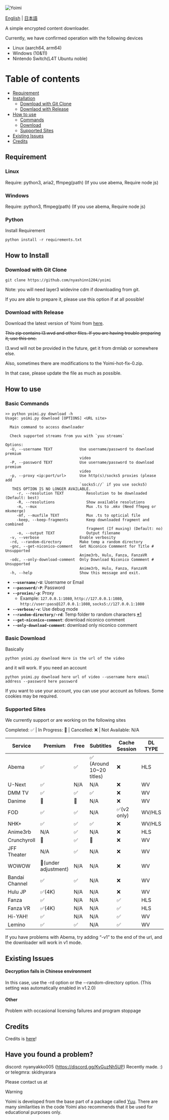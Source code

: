 ![Yoimi](https://socialify.git.ci/NyaShinn1204/Yoimi/image?description=1&descriptionEditable=%E8%A4%87%E6%95%B0%E3%81%AE%E3%82%B5%E3%82%A4%E3%83%88%E3%81%AE%E5%8B%95%E7%94%BB%E3%83%80%E3%82%A6%E3%83%B3%E3%83%AD%E3%83%BC%E3%83%80%E3%83%BC%0AA%20Simple%20Encrypt%20Content%20Downloader&font=Raleway&language=1&logo=https%3A%2F%2Ffiles.catbox.moe%2Fue535j.png&name=1&pattern=Solid&theme=Light)

[English](./README.md) | [日本語](./README.ja.md)

A simple encrypted content downloader.

Currently, we have confirmed operation with the following devices

- Linux (aarch64, arm64)
- Windows (10&11)
- Nintendo Switch(L4T Ubuntu noble)

# Table of contents

- [Requirement](#requirement)
- [Installation](#how-to-install)
    - [Download with Git Clone](#download-with-git-clone)
    - [Downlaod with Release](#download-with-release)
- [How to use](#how-to-use)
    - [Commands](#basic-commands)
    - [Download](#basic-download)
    - [Supported Sites](#supported-sites)
- [Existing Issues](#exsiting-issues)
- [Credits](#credits)

## Requirement

### Linux

Require: python3, aria2, ffmpeg(path)   (If you use abema, Require node js)

### Windows

Require: python3, ffmpeg(path)          (If you use abema, Require node js)

### Python

Install Requirement

```
python install -r requirements.txt
```


## How to Install

### Download with Git Clone

    git clone https://github.com/nyashinn1204/yoimi

Note: you will need layer3 widevine cdm if downloading from git. 

If you are able to prepare it, please use this option if at all possible!


### Download with Release

Download the latest version of Yoimi from [here](https://github.com/NyaShinn1204/Yoimi/releases/latest).

~~This zip contains l3.wvd and other files. If you are having trouble preparing it, use this one.~~

l3.wvd will not be provided in the future, get it from drmlab or somewhere else.

Also, sometimes there are modifications to the Yoimi-hot-fix-0.zip.

In that case, please update the file as much as possible.

## How to use

### Basic Commands

```
>> python yoimi.py download -h
Usage: yoimi.py download [OPTIONS] <URL site>

  Main command to access downloader

  Check supported streams from yuu with `yuu streams`

Options:
  -U, --username TEXT            Use username/password to download premium
                                 video
  -P, --password TEXT            Use username/password to download premium
                                 video
  -p, --proxy <ip:port/url>      Use http(s)/socks5 proxies (please add
                                 `socks5://` if you use socks5)
   THIS OPTION IS NO LONGER AVAILABLE.
     -r, --resolution TEXT          Resolution to be downloaded (Default: best)
     -R, --resolutions              Show available resolutions
     -m, --mux                      Mux .ts to .mkv (Need ffmpeg or mkvmerge)
     -mf, --muxfile TEXT            Mux .ts to opticial file
     -keep, --keep-fragments        Keep downloaded fragment and combined
                                    fragment (If muxing) (Default: no)
     -o, --output TEXT              Output filename
  -v, --verbose                  Enable verbosity
  -rd, --random-directory        Make temp a random directory
  -gnc, --get-niconico-comment   Get Niconico Commment for Title # Unsupported
                                 Anime3rb, Hulu, Fanza, FanzaVR
  -odc, --only-download-comment  Only Download Niconico Commment # Unsupported
                                 Anime3rb, Hulu, Fanza, FanzaVR
  -h, --help                     Show this message and exit.
```

- **`--username/-U`**: Username or Email
- **`--password/-P`**: Password
- **`--proxies/-p`**: Proxy
    - Example: `127.0.0.1:1080`, `http://127.0.0.1:1080`, `http://user:pass@127.0.0.1:1080`, `socks5://127.0.0.1:1080`
- **`--verbose/-v`**: Use debug mode
- **`--random-directory/-rd`**: Temp folder to random characters [※1](#decryption-fails-in-chinese-environment)
- **`--get-niconico-comment`**: download niconico comment
- **`--only-download-comment`**: download only niconico comment

### Basic Download

Basically

    python yoimi.py download Here is the url of the video

and it will work. If you need an account

    python yoimi.py download here url of video --username here email address --password here password

If you want to use your account, you can use your account as follows. Some cookies may be required.

### Supported Sites

We currently support or are working on the following sites

Completed: ✅ | In Progress: 🔄️ | Cancelled: ❌ | Not Available: N/A

| Service            | Premium | Free  | Subtitles                   | Cache Session | DL TYPE | 
|--------------------|---------|-------|-----------------------------|---------------|---------|
| Abema              | ✅      | ✅    | ✅ (Around 10~20 titles)  | ❌           |   HLS  |
| U-Next             | ✅      | N/A   | N/A                         | ❌           |  WV   |
| DMM TV             | ✅      | ✅    | ✅                        | ❌           |  WV    |
| Danime             | 🔄️      | 🔄️    | N/A                        | ❌           |  WV    |
| FOD                | ✅      | ✅    | N/A                        | ✅(v2 only)  | WV/HLS |
| NHK+               | ✅      | ✅    | ✅                        | ❌           | WV/HLS |
| Anime3rb           | N/A     | ✅    | N/A                         | ❌           | HLS   |
| Crunchyroll        | 🔄️      | ✅    | 🔄️                        | ❌           |  WV   |
| JFF Theater        | N/A     | ✅    | N/A                         | ❌           |  WV  |
| WOWOW              | 🔄️(under adjustment)      | N/A   | N/A       | ❌           |  WV  |
| Bandai Channel     | ✅      | ✅    | N/A                        | ❌            | WV  |
| Hulu JP            | ✅(4K)  | N/A   | N/A                        | ❌            |  WV  |
| Fanza              | ✅      | N/A    | N/A                       | ✅            |  HLS |
| Fanza VR           | ✅(4K)  | N/A    | N/A                       | ✅            |  HLS |
| Hi-YAH!            | ✅      | N/A    | N/A                       | ✅            |  WV |
| Lemino             | ✅      | ✅    | N/A                       | ✅            |  WV  |

If you have problems with Abema, try adding “-v1” to the end of the url, and the downloader will work in v1 mode.

## Existing Issues

#### Decryption fails in Chinese environment

In this case, use the -rd option or the --random-directory option.
(This setting was automatically enabled in v1.2.0)

#### Other

Problem with occasional licensing failures and program stoppage

## Credits

Credits is [here](./CREDITS.md)!


## Have you found a problem?

discord: nyanyakko005 (https://discord.gg/KvGuzNh5UP) Recently made. :)
or
telegmra: skidnyarara

Please contact us at

> [!WARNING]
> Yoimi is developed from the base part of a package called [Yuu](https://github.com/noaione/yuu). There are many similarities in the code
> Yoimi also recommends that it be used for educational purposes only.

<!-- https://discord.gg/ReZT8E2F2j -->
